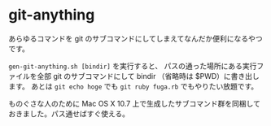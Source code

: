 git-anything
============

あらゆるコマンドを git のサブコマンドにしてしまえてなんだか便利になるやつです。

`gen-git-anything.sh [bindir]` を実行すると、
パスの通った場所にある実行ファイルを全部 git のサブコマンドにして bindir （省略時は $PWD）に書き出します。
あとは `git echo hoge` でも `git ruby fuga.rb` でもやりたい放題です。

ものぐさな人のために Mac OS X 10.7 上で生成したサブコマンド群を同梱しておきました。パス通せばすぐ使える。
